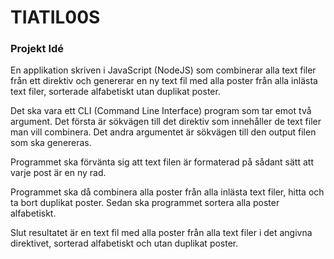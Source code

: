 # TIATIL00S

### Projekt Idé
En applikation skriven i JavaScript (NodeJS) som combinerar alla text filer från ett direktiv och genererar en ny text fil med alla poster från alla inlästa text filer, sorterade alfabetiskt utan duplikat poster.

Det ska vara ett CLI (Command Line Interface) program som tar emot två argument. Det första är sökvägen till det direktiv som innehåller de text filer man vill combinera. Det andra argumentet är sökvägen till den output filen som ska genereras.

Programmet ska förvänta sig att text filen är formaterad på sådant sätt att varje post är en ny rad.

Programmet ska då combinera alla poster från alla inlästa text filer, hitta och ta bort duplikat poster. Sedan ska programmet sortera alla poster alfabetiskt.

Slut resultatet är en text fil med alla poster från alla text filer i det angivna direktivet, sorterad alfabetiskt och utan duplikat poster.
